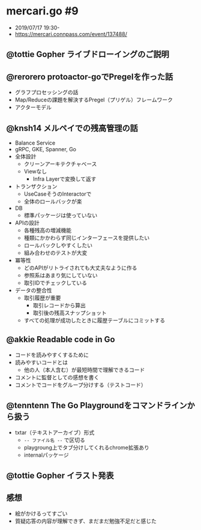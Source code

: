 # mercari.go #9
* 2019/07/17 19:30-
* https://mercari.connpass.com/event/137488/

## @tottie	Gopher ライブドローイングのご説明


## @rerorero	protoactor-goでPregelを作った話
* グラフプロセッシングの話
* Map/Reduceの課題を解決するPregel（プリゲル）フレームワーク
* アクターモデル

## @knsh14	メルペイでの残高管理の話
* Balance Service
* gRPC, GKE, Spanner, Go
* 全体設計
  - クリーンアーキテクチャベース
  - Viewなし
    - Infra Layerで変換して返す
* トランザクション
  - UseCaseそうのInteractorで
  - 全体のロールバックが楽
* DB
  - 標準パッケージは使っていない
* APIの設計
  - 各種残高の増減機能
  - 種類にかかわらず同じインターフェースを提供したい
  - ロールバックしやすくしたい
  - 組み合わせのテストが大変
* 冪等性
  - どのAPIがリトライされても大丈夫なように作る
  - 参照系はあまり気にしていない
  - 取引IDでチェックしている
* データの整合性
  - 取引履歴が重要
    - 取引レコードから算出
    - 取引後の残高スナップショット
  - すべての処理が成功したときに履歴テーブルにコミットする

## @akkie	Readable code in Go
* コードを読みやすくするために
* 読みやすいコードとは
  - 他の人（本人含む）が最短時間で理解できるコード
* コメントに監督としての感想を書く
* コメントでコードをグループ分けする（テストコード）

## @tenntenn	The Go Playgroundをコマンドラインから扱う
* txtar（テキストアーカイブ）形式
  - `-- ファイル名 --` で区切る
  - playgroung上でタブ分けしてくれるchrome拡張あり
  - internalパッケージ

## @tottie	Gopher イラスト発表


## 感想
* 絵がかけるってすごい
* 質疑応答の内容が理解できず、まだまだ勉強不足だと感じた

